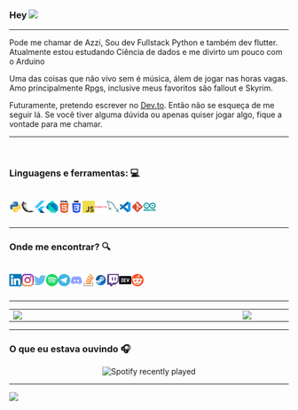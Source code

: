 ### Hey <img src="https://media.giphy.com/media/hvRJCLFzcasrR4ia7z/giphy.gif" width="25px">
---

Pode me chamar de Azzi, Sou dev Fullstack Python e também dev flutter.
Atualmente estou estudando Ciência de dados e me divirto um pouco com o Arduino

Uma das coisas que não vivo sem é música, álem de jogar nas horas vagas. Amo principalmente Rpgs, inclusive meus favoritos são fallout e Skyrim.

Futuramente, pretendo escrever no [Dev.to](https://dev.to/brunoazzireluto). Então não se esqueça de me seguir lá. Se você tiver alguma dúvida ou apenas quiser jogar algo, fique a vontade para me chamar.



---
<br />

### Linguagens e ferramentas:  💻

<br />

<a href="https://www.python.org" action="_blank">
<img align="left" alt="Python" width="22px" src="https://github.com/Brunoazzireluto/Brunoazzireluto/blob/master/images/icons/python.svg">
</a>

<a href="https://flask.palletsprojects.com/en/2.0.x/" action="_blank">
<img align="left" alt="flask" width="22px" src="https://github.com/Brunoazzireluto/Brunoazzireluto/blob/master/images/icons/flask.svg">
</a>

<a href="https://flutter.dev" action="_blank">
<img align="left" alt="Flutter" width="22px" src="https://github.com/Brunoazzireluto/Brunoazzireluto/blob/master/images/icons/flutter.svg">
</a>

<a href="https://dart.dev" action="_blank">
<img align="left" alt="Dart" width="22px" src="https://github.com/Brunoazzireluto/Brunoazzireluto/blob/master/images/icons/dart.svg">
</a>

<a href="https://github.com/Brunoazzireluto/BrunoAzzireluto/blob/master/images/icons/dart.svg" action="_blank">
<img align="left" alt="HTML" width="22px" src="https://github.com/Brunoazzireluto/Brunoazzireluto/blob/master/images/icons/html-5.svg">
</a>

<a href="https://github.com/Brunoazzireluto/BrunoAzzireluto/blob/master/images/icons/css-3.svg" action="_blank">
<img align="left" alt="CSS" width="22px" src="https://github.com/Brunoazzireluto/Brunoazzireluto/blob/master/images/icons/css-3.svg">
</a>

<a href="https://www.javascript.com" action="_blank">
<img align="left" alt="JS" width="22px" src="https://github.com/Brunoazzireluto/Brunoazzireluto/blob/master/images/icons/javascript.svg">
</a>

<a href="https://www.oracle.com/br/cloud/" action="_blank">
<img align="left" alt="Oracle OCI" width="22px" src="https://github.com/Brunoazzireluto/Brunoazzireluto/blob/master/images/icons/oracle.svg">
</a>

<a href="https://www.mysql.com" action="_blank">
<img align="left" alt="MySQL" width="22px" src="https://github.com/Brunoazzireluto/Brunoazzireluto/blob/master/images/icons/mysql.svg">
</a>

<a href="https://code.visualstudio.com" action="_blank">
<img align="left" alt="Vscode" width="22px" src="https://github.com/Brunoazzireluto/Brunoazzireluto/blob/master/images/icons/vscode.svg">
</a>

<a href="https://git-scm.com" action="_blank">
<img align="left" alt="git" width="22px" src="https://github.com/Brunoazzireluto/Brunoazzireluto/blob/master/images/icons/git.svg">
</a>


<a href="https://www.arduino.cc" action="_blank">
<img align="left" alt="Arduino" width="22px" src="https://github.com/Brunoazzireluto/Brunoazzireluto/blob/master/images/icons/arduino.svg">
</a>

<br />
<br />

---

### Onde me encontrar?  🔍

<br />


<a href="https://www.linkedin.com/in/bruno-alves-de-oliveira-4014a8127/" action="_blank">
<img align="left" alt="Azzi's Linkedin" width="22px" src="https://github.com/Brunoazzireluto/Brunoazzireluto/blob/master/images/icons/linkedin.svg">
</a>

<a href="https://www.instagram.com/bruno.azzireluto/" action="_blank">
<img align="left" alt="Azzi's Instagram" width="22px" src="https://github.com/Brunoazzireluto/Brunoazzireluto/blob/master/images/icons/instagram.svg">
</a>

<a href="https://twitter.com/Azzireluto" action="_blank">
<img align="left" alt="Azzi's Twitter" width="22px" src="https://github.com/Brunoazzireluto/Brunoazzireluto/blob/master/images/icons/twitter.svg">
</a>

<a href="https://open.spotify.com/user/12148535604" action="_blank">
<img align="left" alt="Azzi's Spotify" width="22px" src="https://github.com/Brunoazzireluto/Brunoazzireluto/blob/master/images/icons/spotify.svg">
</a>

<a href="https://t.me/Azzireluto" action="_blank">
<img align="left" alt="Azzi's Telegram" width="22px" src="https://github.com/Brunoazzireluto/Brunoazzireluto/blob/master/images/icons/telegram.svg">
</a>

<a href="https://discordapp.com/users/457705373722345473" action="_blank">
<img align="left" alt="Azzi's Discord" width="22px" src="https://github.com/Brunoazzireluto/Brunoazzireluto/blob/master/images/icons/discord.svg">
</a>

<a href="https://stackoverflow.com/users/14852405/brunoazzireluto" action="_blank">
<img align="left" alt="Azzi's StackOverflow" width="22px" src="https://github.com/Brunoazzireluto/Brunoazzireluto/blob/master/images/icons/stackoverflow.svg">
</a>

<a href="https://steamcommunity.com/id/brunoazzireluto/" action="_blank">
<img align="left" alt="Azzi's Steam" width="22px" src="https://github.com/Brunoazzireluto/Brunoazzireluto/blob/master/images/icons/steam.svg">
</a>


<a href="https://www.twitch.tv/brunoazzireluto" action="_blank">
<img align="left" alt="Azzi's Twitch" width="22px" src="https://github.com/Brunoazzireluto/Brunoazzireluto/blob/master/images/icons/twitch.svg">
</a>

<a href="https://dev.to/brunoazzireluto" action="_blank">
<img align="left" alt="Azzi's Dev.to" width="22px" src="https://github.com/Brunoazzireluto/Brunoazzireluto/blob/master/images/icons/dev.svg">
</a>

<a href="https://www.reddit.com/user/brunoazzireluto" action="_blank">
<img align="left" alt="Azzi's Reddit" width="22px" src="https://github.com/Brunoazzireluto/Brunoazzireluto/blob/master/images/icons/reddit.svg">
</a>

<br />
<br />

---

<center>
  <table>
    <tr>
        <td><img width="400px" align="left" src="https://github-readme-stats.vercel.app/api/top-langs/?username=Brunoazzireluto&hide=html&hide=c++&layout=compact&theme=tokyonight" /></td>
        <td><img width="450px" align="left" src="https://github-readme-stats.vercel.app/api?username=Brunoazzireluto&theme=tokyonight"/></td>
    </tr>   
  </table>
</center>  

---

### O que eu estava ouvindo 🎧
<center align="center">

![Spotify recently played](https://spotify-recently-played-readme.vercel.app/api?user=12148535604&width=500)

</center> 

---

![](https://komarev.com/ghpvc/?username=Brunoazzireluto&color=brightgreen&style=flat-square)
